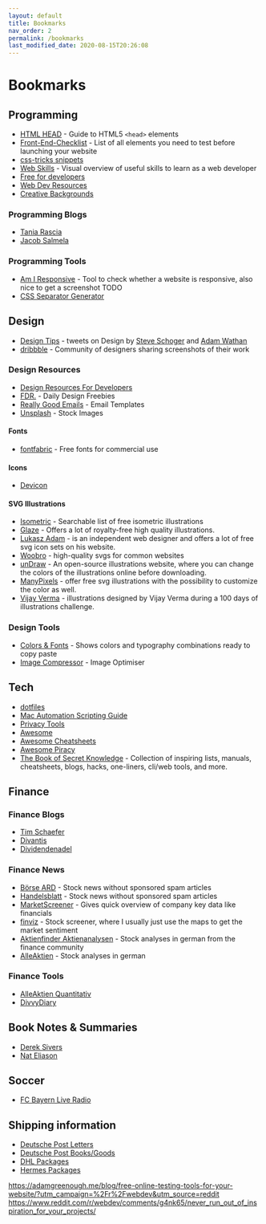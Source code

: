 ```yaml
---
layout: default
title: Bookmarks
nav_order: 2
permalink: /bookmarks
last_modified_date: 2020-08-15T20:26:08
---
```


# Bookmarks

## Programming

* [HTML HEAD](https://htmlhead.dev/) - Guide to HTML5 `<head>` elements
* [Front-End-Checklist](https://github.com/thedaviddias/Front-End-Checklist#html) - List of all elements you need to test before launching your website
* [css-tricks snippets](https://css-tricks.com/snippets/)
* [Web Skills](https://andreasbm.github.io/web-skills/) - Visual overview of useful skills to learn as a web developer
* [Free for developers](https://free-for.dev/#/)
* [Web Dev Resources](https://webdevresources.info/)
* [Creative Backgrounds](https://wweb.dev/resources/creative-backgrounds)

### Programming Blogs

* [Tania Rascia](https://www.taniarascia.com/blog/)
* [Jacob Salmela](https://jacobsalmela.com/)

### Programming Tools

* [Am I Responsive](http://ami.responsivedesign.is/) - Tool to check whether a website is responsive, also nice to get a screenshot TODO
* [CSS Separator Generator](https://wweb.dev/resources/css-separator-generator)

## Design

* [Design Tips](https://twitter.com/i/events/994601867987619840) - tweets on Design by [Steve Schoger](https://twitter.com/steveschoger) and [Adam Wathan](https://twitter.com/adamwathan)
* [dribbble](https://dribbble.com/) - Community of designers sharing screenshots of their work

### Design Resources

* [Design Resources For Developers](https://github.com/bradtraversy/design-resources-for-developers)
* [FDR.](https://freedesignresources.net) - Daily Design Freebies
* [Really Good Emails](https://reallygoodemails.com/) - Email Templates
* [Unsplash](https://unsplash.com/) - Stock Images

#### Fonts

* [fontfabric](https://www.fontfabric.com/) - Free fonts for commercial use

#### Icons

* [Devicon](https://devicons.github.io/devicon/)

#### SVG Illustrations

* [Isometric](https://isometric.online/) - Searchable list of free isometric illustrations
* [Glaze](https://www.glazestock.com/) - Offers a lot of royalty-free high quality illustrations.
* [Lukasz Adam](https://lukaszadam.com/illustrations) - is an independent web designer and offers a lot of free svg icon sets on his website.
* [Woobro](https://woobro.design/) - high-quality svgs for common websites
* [unDraw](https://undraw.co/illustrations) - An open-source illustrations website, where you can change the colors of the illustrations online before downloading.
* [ManyPixels](https://www.manypixels.co/gallery/) - offer free svg illustrations with the possibility to customize the color as well.
* [Vijay Verma](https://illlustrations.co/) - illustrations designed by Vijay Verma during a 100 days of illustrations challenge.

### Design Tools

* [Colors & Fonts](https://www.colorsandfonts.com/) - Shows colors and typography combinations ready to copy paste
* [Image Compressor](https://www.websiteplanet.com/webtools/imagecompressor/) - Image Optimiser

## Tech

* [dotfiles](https://dotfiles.github.io/)
* [Mac Automation Scripting Guide](https://developer.apple.com/library/archive/documentation/LanguagesUtilities/Conceptual/MacAutomationScriptingGuide/)
* [Privacy Tools](https://www.privacytools.io/)
* [Awesome](https://github.com/sindresorhus/awesome)
* [Awesome Cheatsheets](https://github.com/LeCoupa/awesome-cheatsheets)
* [Awesome Piracy](https://github.com/Igglybuff/awesome-piracy)
* [The Book of Secret Knowledge](https://github.com/trimstray/the-book-of-secret-knowledge) - Collection of inspiring lists, manuals, cheatsheets, blogs, hacks, one-liners, cli/web tools, and more.

## Finance

### Finance Blogs

* [Tim Schaefer](https://timschaefermedia.com/)
* [Divantis](https://www.divantis.de)
* [Dividendenadel](https://www.dividendenadel.de)

### Finance News

* [Börse ARD](http://boerse.ard.de/) - Stock news without sponsored spam articles
* [Handelsblatt](http://handelsblatt.de/) - Stock news without sponsored spam articles
* [MarketScreener](https://www.marketscreener.com/) - Gives quick overview of company key data like financials
* [finviz](https://finviz.com/) - Stock screener, where I usually just use the maps to get the market sentiment
* [Aktienfinder Aktienanalysen](https://aktienfinder.net/alle-aktienanalysen#alle-aktienanalysen) - Stock analyses in german from the finance community
* [AlleAktien](https://www.alleaktien.de) - Stock analyses in german

### Finance Tools

* [AlleAktien Quantitativ](https://www.alleaktien.de/quantitativ)
* [DivvyDiary](https://divvydiary.com/)

## Book Notes & Summaries

* [Derek Sivers](https://sivers.org/book)
* [Nat Eliason](https://www.nateliason.com/notes)

## Soccer

* [FC Bayern Live Radio](https://fcbayern.com/fcbayerntv/de/webradio)

## Shipping information

* [Deutsche Post Letters](https://www.deutschepost.de/de/b/brief_postkarte.html#)
* [Deutsche Post Books/Goods](https://www.deutschepost.de/de/w/buecherundwarensendung.html)
* [DHL Packages](https://www.dhl.de/de/privatkunden/pakete-versenden/deutschlandweit-versenden/preise-national.html)
* [Hermes Packages](https://www.myhermes.de/preise/paeckchen-paket/)

https://adamgreenough.me/blog/free-online-testing-tools-for-your-website/?utm_campaign=%2Fr%2Fwebdev&utm_source=reddit
https://www.reddit.com/r/webdev/comments/g4nk65/never_run_out_of_inspiration_for_your_projects/
